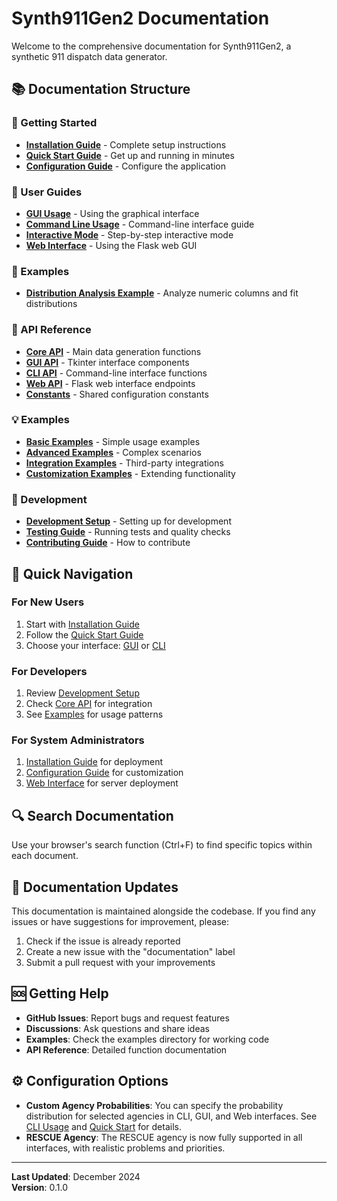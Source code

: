 # Synth911Gen2 Documentation

Welcome to the comprehensive documentation for Synth911Gen2, a synthetic 911 dispatch data generator.

## 📚 Documentation Structure

### 🚀 Getting Started
- **[Installation Guide](guides/installation.md)** - Complete setup instructions
- **[Quick Start Guide](guides/quickstart.md)** - Get up and running in minutes
- **[Configuration Guide](guides/configuration.md)** - Configure the application

### 📖 User Guides
- **[GUI Usage](guides/gui-usage.md)** - Using the graphical interface
- **[Command Line Usage](guides/cli-usage.md)** - Command-line interface guide
- **[Interactive Mode](guides/interactive-mode.md)** - Step-by-step interactive mode
- **[Web Interface](guides/web-interface.md)** - Using the Flask web GUI

### 🧪 Examples
- **[Distribution Analysis Example](examples/distribution_analysis.md)** - Analyze numeric columns and fit distributions

### 🔧 API Reference
- **[Core API](api/core.md)** - Main data generation functions
- **[GUI API](api/gui.md)** - Tkinter interface components
- **[CLI API](api/cli.md)** - Command-line interface functions
- **[Web API](api/web.md)** - Flask web interface endpoints
- **[Constants](api/constants.md)** - Shared configuration constants

### 💡 Examples
- **[Basic Examples](examples/basic.md)** - Simple usage examples
- **[Advanced Examples](examples/advanced.md)** - Complex scenarios
- **[Integration Examples](examples/integration.md)** - Third-party integrations
- **[Customization Examples](examples/customization.md)** - Extending functionality

### 🧪 Development
- **[Development Setup](guides/development.md)** - Setting up for development
- **[Testing Guide](guides/testing.md)** - Running tests and quality checks
- **[Contributing Guide](guides/contributing.md)** - How to contribute

## 🎯 Quick Navigation

### For New Users
1. Start with [Installation Guide](guides/installation.md)
2. Follow the [Quick Start Guide](guides/quickstart.md)
3. Choose your interface: [GUI](guides/gui-usage.md) or [CLI](guides/cli-usage.md)

### For Developers
1. Review [Development Setup](guides/development.md)
2. Check [Core API](api/core.md) for integration
3. See [Examples](examples/) for usage patterns

### For System Administrators
1. [Installation Guide](guides/installation.md) for deployment
2. [Configuration Guide](guides/configuration.md) for customization
3. [Web Interface](guides/web-interface.md) for server deployment

## 🔍 Search Documentation

Use your browser's search function (Ctrl+F) to find specific topics within each document.

## 📝 Documentation Updates

This documentation is maintained alongside the codebase. If you find any issues or have suggestions for improvement, please:

1. Check if the issue is already reported
2. Create a new issue with the "documentation" label
3. Submit a pull request with your improvements

## 🆘 Getting Help

- **GitHub Issues**: Report bugs and request features
- **Discussions**: Ask questions and share ideas
- **Examples**: Check the examples directory for working code
- **API Reference**: Detailed function documentation

## ⚙️ Configuration Options

- **Custom Agency Probabilities**: You can specify the probability distribution for selected agencies in CLI, GUI, and Web interfaces. See [CLI Usage](guides/cli-usage.md) and [Quick Start](guides/quickstart.md) for details.
- **RESCUE Agency**: The RESCUE agency is now fully supported in all interfaces, with realistic problems and priorities.

---

**Last Updated**: December 2024  
**Version**: 0.1.0